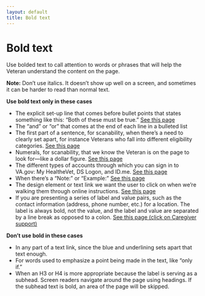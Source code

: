 ```yaml
---
layout: default
title: Bold text
---
```


# Bold text

Use bolded text to call attention to words or phrases that will help the Veteran understand the content on the page.

**Note:** Don’t use italics. It doesn’t show up well on a screen, and sometimes it can be harder to read than normal text.

**Use bold text only in these cases**

- The explicit set-up line that comes before bullet points that states something like this: “Both of these must be true.” [See this page](https://www.va.gov/pension/eligibility/)
- The “and” or “or” that comes at the end of each line in a bulleted list
- The first part of a sentence, for scanability, when there’s a need to clearly set apart, for instance Veterans who fall into different eligibility categories. [See this page](https://www.va.gov/health-care/eligibility/)
- Numerals, for scanability, that we know the Veteran is on the page to look for—like a dollar figure. [See this page](https://www.va.gov/housing-assistance/disability-housing-grants/)
- The different types of accounts through which you can sign in to VA.gov: My HealtheVet, DS Logon, and ID.me. [See this page](https://www.va.gov/health-care/view-test-and-lab-results/)
- When there’s a “Note:” or “Example:” [See this page](https://www.va.gov/pension/veterans-pension-rates/)
- The design element or text link we want the user to click on when we’re walking them through online instructions. [See this page](https://www.va.gov/health-care/get-reimbursed-for-travel-pay/)
- If you are presenting a series of label and value pairs, such as the contact information (address, phone number, etc.) for a location. The label is always bold, not the value, and the label and value are separated by a line break as opposed to a colon. [See this page (click on Caregiver support)](https://www.va.gov/pittsburgh-health-care/locations/h-john-heinz-iii-department-of-veterans-affairs-medical-center/)

**Don’t use bold in these cases**

- In any part of a text link, since the blue and underlining sets apart that text enough.
- For words used to emphasize a point being made in the text, like “only if.”
- When an H3 or H4 is more appropriate because the label is serving as a subhead. Screen readers navigate around the page using headings. If the subhead text is bold, an area of the page will  be skipped.
